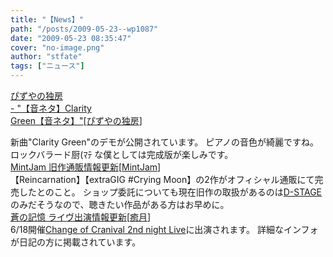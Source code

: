 ```yaml
---
title: "【News】"
path: "/posts/2009-05-23--wp1087"
date: "2009-05-23 08:35:47"
cover: "no-image.png"
author: "stfate"
tags: ["ニュース"]
---
```


<style type="text/css">
<!--
p {white-space: pre-wrap};
-->
</style>

<a class="topics" href="http://www.pizuya.com/" target="_blank">ぴずやの独房 - "【音ネタ】Clarity Green【音ネタ】"</a><span class="junre">[<a href="http://www.pizuya.com/" target="_blank">ぴずやの独房</a>]</span>
<div class="news">新曲"Clarity Green"のデモが公開されています。
ピアノの音色が綺麗ですね。ロックバラード厨(ﾏﾃ な僕としては完成版が楽しみです。</div>
<a class="topics" href="http://www.mintjam.net/mj/index.html" target="_blank">MintJam 旧作通販情報更新</a><span class="junre">[<a href="http://www.mintjam.net/mj/index.html" target="_blank">MintJam</a>]</span>
<div class="news">【Reincarnation】【extraGIG #Crying Moon】の2作がオフィシャル通販にて完売したとのこと。
ショップ委託についても現在旧作の取扱があるのは<a href="http://d-stage.com/shop/items.php?from=detail.php&kw=29000858" target="_blank">D-STAGE</a>のみだそうなので、聴きたい作品がある方はお早めに。</div>
<a class="topics" href="http://aonokioku.sakura.ne.jp/" target="_blank">蒼の記憶 ライヴ出演情報更新</a><span class="junre">[<a href="http://aonokioku.sakura.ne.jp/" target="_blank">癒月</a>]</span>
<div class="news">6/18開催<a href="http://www.livegate.jp/jm15/" target="_blank">Change of Cranival 2nd night Live</a>に出演されます。
詳細なインフォが日記の方に掲載されています。</div>
